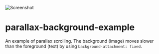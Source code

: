 ![Screenshot](/img/parallax-thumb.jpg)
# parallax-background-example
An example of parallax scrolling. The background (image) moves slower than the foreground (text) by using `background-attachment: fixed`.
